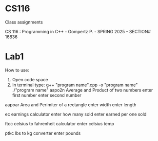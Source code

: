 # CS116
Class assignments

CS 116 : Programming in C++ - Gompertz P. - SPRING 2025 - SECTION# 16836

# Lab1
How to use:
1. Open code space
2. In terminal type: 
  g++ "program name".cpp -o "program name"
  ./"program name"
aapo2n
Average and Product of two numbers
enter first number
enter second number

aapoar
Area and Perimiter of a rectangle
enter width
enter length

ec
earnings calculator
enter how many sold
enter earned per one sold

ftcc
celsius to fahrenheit calculator
enter celsius temp

ptkc
lbs to kg converter
enter pounds 
